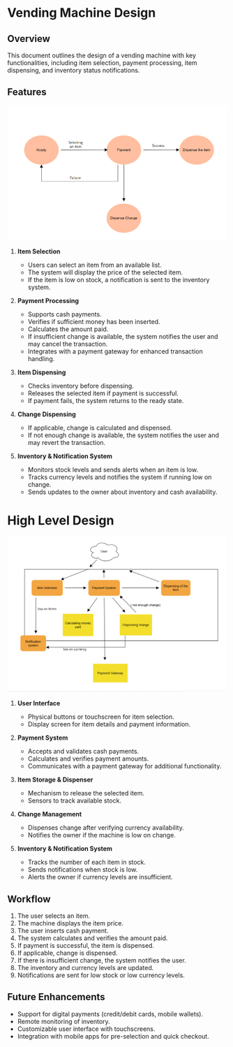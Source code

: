 # Vending Machine Design

## Overview
This document outlines the design of a vending machine with key functionalities, including item selection, payment processing, item dispensing, and inventory status notifications.

## Features

![image](diagrams/3a.png)

1. **Item Selection**
   - Users can select an item from an available list.
   - The system will display the price of the selected item.
   - If the item is low on stock, a notification is sent to the inventory system.

2. **Payment Processing**
   - Supports cash payments.
   - Verifies if sufficient money has been inserted.
   - Calculates the amount paid.
   - If insufficient change is available, the system notifies the user and may cancel the transaction.
   - Integrates with a payment gateway for enhanced transaction handling.

3. **Item Dispensing**
   - Checks inventory before dispensing.
   - Releases the selected item if payment is successful.
   - If payment fails, the system returns to the ready state.

4. **Change Dispensing**
   - If applicable, change is calculated and dispensed.
   - If not enough change is available, the system notifies the user and may revert the transaction.

5. **Inventory & Notification System**
   - Monitors stock levels and sends alerts when an item is low.
   - Tracks currency levels and notifies the system if running low on change.
   - Sends updates to the owner about inventory and cash availability.

# High Level Design

![image](diagrams/3b.png)

1. **User Interface**
   - Physical buttons or touchscreen for item selection.
   - Display screen for item details and payment information.

2. **Payment System**
   - Accepts and validates cash payments.
   - Calculates and verifies payment amounts.
   - Communicates with a payment gateway for additional functionality.

3. **Item Storage & Dispenser**
   - Mechanism to release the selected item.
   - Sensors to track available stock.

4. **Change Management**
   - Dispenses change after verifying currency availability.
   - Notifies the owner if the machine is low on change.

5. **Inventory & Notification System**
   - Tracks the number of each item in stock.
   - Sends notifications when stock is low.
   - Alerts the owner if currency levels are insufficient.

## Workflow
1. The user selects an item.
2. The machine displays the item price.
3. The user inserts cash payment.
4. The system calculates and verifies the amount paid.
5. If payment is successful, the item is dispensed.
6. If applicable, change is dispensed.
7. If there is insufficient change, the system notifies the user.
8. The inventory and currency levels are updated.
9. Notifications are sent for low stock or low currency levels.

## Future Enhancements
- Support for digital payments (credit/debit cards, mobile wallets).
- Remote monitoring of inventory.
- Customizable user interface with touchscreens.
- Integration with mobile apps for pre-selection and quick checkout.



